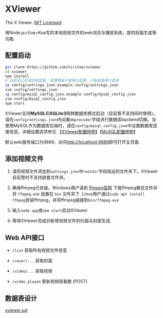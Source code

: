 # XViewer

The X Viewer. [MIT Licensed](LICENSE).

用Node.js+Vue+Koa写的本地视频文件的web浏览与播放系统，提供封面生成等功能.

## 配置启动

```bash
git clone https://github.com/kiritow/xviewer
cd xviewer
npm install
# 在启动之前请完成配置, 配置模板不是默认配置，不能直接拷贝使用
cp config/settings.json.example config/settings.json
vim config/settings.json
cp config/mysql_config.json.example config/mysql_config.json
vim config/mysql_config.json
npm start
```

XViewer支持**MySQL**和**SQLite3**两种数据库模式启动（目前暂不支持同时使用）。请在`config/settings.json`内设置`dbprovider`字段进行数据库backend切换。当使用MySQL作为数据库后端时，请在`config/mysql_config.json`中设置数据库连接信息。详细设置选项参见 【[XViewer配置样例](config/settings.json.example)】【[MySQL配置样例](config/mysql_config.json.example)】

默认web服务端口为9889，访问[http://localhost:9889](http://localhost:9889)即可打开主页面.

## 添加视频文件

1. 请将视频文件添加到`settings.json`中`rootdir`字段指出的文件夹下。XViewer目前暂时不支持嵌套文件夹。

2. 确保ffmpeg已安装。Windows用户请到 [ffmpeg官网](https://www.ffmpeg.org/) 下载ffmpeg静态文件并将 `ffmpeg.exe` 放置在 `bin` 文件夹下. Linux用户通过`sudo apt install ffmpeg`安装ffmpeg，并将ffmpeg链接到`bin/ffmpeg.exe`

3. 输入`node app`或`npm start`启动XViewer.

4. 等待XViewer完成对新增视频文件的扫描与封面生成.

## Web API接口

- `/list` 获取所有视频文件信息

- `/cover/...` 获取封面

- `/video/...` 获取视频

- `/video_played` 更新视频观看数 (POST)

## 数据表设计

[xviewer.sql](design/xviewer.sql)
